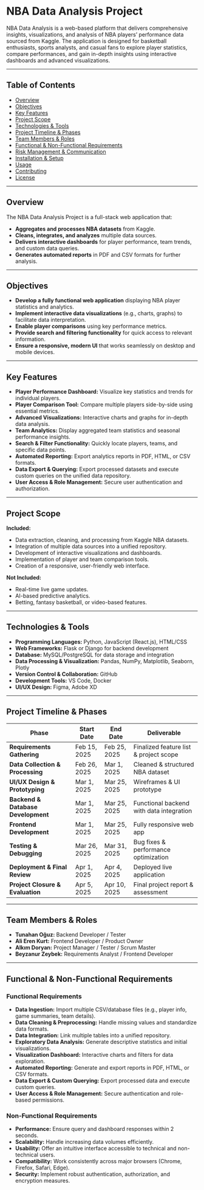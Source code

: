 ﻿# NBA Data Analysis Project

NBA Data Analysis is a web-based platform that delivers comprehensive insights, visualizations, and analysis of NBA players’ performance data sourced from Kaggle. The application is designed for basketball enthusiasts, sports analysts, and casual fans to explore player statistics, compare performances, and gain in-depth insights using interactive dashboards and advanced visualizations.

---

## Table of Contents

- [Overview](#overview)
- [Objectives](#objectives)
- [Key Features](#key-features)
- [Project Scope](#project-scope)
- [Technologies & Tools](#technologies--tools)
- [Project Timeline & Phases](#project-timeline--phases)
- [Team Members & Roles](#team-members--roles)
- [Functional & Non-Functional Requirements](#functional--non-functional-requirements)
- [Risk Management & Communication](#risk-management--communication)
- [Installation & Setup](#installation--setup)
- [Usage](#usage)
- [Contributing](#contributing)
- [License](#license)

---

## Overview

The NBA Data Analysis Project is a full-stack web application that:
- **Aggregates and processes NBA datasets** from Kaggle.
- **Cleans, integrates, and analyzes** multiple data sources.
- **Delivers interactive dashboards** for player performance, team trends, and custom data queries.
- **Generates automated reports** in PDF and CSV formats for further analysis.

---

## Objectives

- **Develop a fully functional web application** displaying NBA player statistics and analytics.
- **Implement interactive data visualizations** (e.g., charts, graphs) to facilitate data interpretation.
- **Enable player comparisons** using key performance metrics.
- **Provide search and filtering functionality** for quick access to relevant information.
- **Ensure a responsive, modern UI** that works seamlessly on desktop and mobile devices.

---

## Key Features

- **Player Performance Dashboard:** Visualize key statistics and trends for individual players.
- **Player Comparison Tool:** Compare multiple players side-by-side using essential metrics.
- **Advanced Visualizations:** Interactive charts and graphs for in-depth data analysis.
- **Team Analytics:** Display aggregated team statistics and seasonal performance insights.
- **Search & Filter Functionality:** Quickly locate players, teams, and specific data points.
- **Automated Reporting:** Export analytics reports in PDF, HTML, or CSV formats.
- **Data Export & Querying:** Export processed datasets and execute custom queries on the unified data repository.
- **User Access & Role Management:** Secure user authentication and authorization.

---

## Project Scope

**Included:**
- Data extraction, cleaning, and processing from Kaggle NBA datasets.
- Integration of multiple data sources into a unified repository.
- Development of interactive visualizations and dashboards.
- Implementation of player and team comparison tools.
- Creation of a responsive, user-friendly web interface.

**Not Included:**
- Real-time live game updates.
- AI-based predictive analytics.
- Betting, fantasy basketball, or video-based features.

---

## Technologies & Tools

- **Programming Languages:** Python, JavaScript (React.js), HTML/CSS
- **Web Frameworks:** Flask or Django for backend development
- **Database:** MySQL/PostgreSQL for data storage and integration
- **Data Processing & Visualization:** Pandas, NumPy, Matplotlib, Seaborn, Plotly
- **Version Control & Collaboration:** GitHub
- **Development Tools:** VS Code, Docker
- **UI/UX Design:** Figma, Adobe XD

---

## Project Timeline & Phases

| Phase                             | Start Date   | End Date     | Deliverable                                  |
|-----------------------------------|--------------|--------------|----------------------------------------------|
| **Requirements Gathering**        | Feb 15, 2025 | Feb 25, 2025 | Finalized feature list & project scope       |
| **Data Collection & Processing**  | Feb 26, 2025 | Mar 1, 2025  | Cleaned & structured NBA dataset             |
| **UI/UX Design & Prototyping**    | Mar 1, 2025  | Mar 25, 2025 | Wireframes & UI prototype                    |
| **Backend & Database Development**| Mar 1, 2025  | Mar 25, 2025 | Functional backend with data integration     |
| **Frontend Development**          | Mar 1, 2025  | Mar 25, 2025 | Fully responsive web app                     |
| **Testing & Debugging**           | Mar 26, 2025 | Mar 31, 2025 | Bug fixes & performance optimization         |
| **Deployment & Final Review**     | Apr 1, 2025  | Apr 4, 2025  | Deployed live application                    |
| **Project Closure & Evaluation**  | Apr 5, 2025  | Apr 10, 2025 | Final project report & assessment            |

---

## Team Members & Roles

- **Tunahan Oğuz:** Backend Developer / Tester
- **Ali Eren Kurt:** Frontend Developer / Product Owner
- **Alkım Doryan:** Project Manager / Tester / Scrum Master
- **Beyzanur Zeybek:** Requirements Analyst / Frontend Developer

---

## Functional & Non-Functional Requirements

### Functional Requirements

- **Data Ingestion:** Import multiple CSV/database files (e.g., player info, game summaries, team details).
- **Data Cleaning & Preprocessing:** Handle missing values and standardize data formats.
- **Data Integration:** Link multiple tables into a unified repository.
- **Exploratory Data Analysis:** Generate descriptive statistics and initial visualizations.
- **Visualization Dashboard:** Interactive charts and filters for data exploration.
- **Automated Reporting:** Generate and export reports in PDF, HTML, or CSV formats.
- **Data Export & Custom Querying:** Export processed data and execute custom queries.
- **User Access & Role Management:** Secure authentication and role-based permissions.

### Non-Functional Requirements

- **Performance:** Ensure query and dashboard responses within 2 seconds.
- **Scalability:** Handle increasing data volumes efficiently.
- **Usability:** Offer an intuitive interface accessible to technical and non-technical users.
- **Compatibility:** Work consistently across major browsers (Chrome, Firefox, Safari, Edge).
- **Security:** Implement robust authentication, authorization, and encryption measures.
